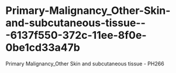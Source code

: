# Primary-Malignancy_Other-Skin-and-subcutaneous-tissue---6137f550-372c-11ee-8f0e-0be1cd33a47b
Primary Malignancy_Other Skin and subcutaneous tissue - PH266
